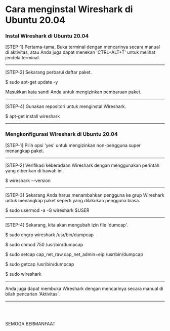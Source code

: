 # Cara menginstal Wireshark di Ubuntu 20.04
### Instal Wireshark di Ubuntu 20.04

<p>[STEP-1] Pertama-tama, Buka terminal dengan mencarinya secara manual di aktivitas, atau Anda juga dapat menekan 'CTRL+ALT+T' untuk melihat jendela terminal.</p><hr>
<p>[STEP-2] Sekarang perbarui daftar paket.</p>
<p>$ sudo apt-get update -y</p>
<p>Masukkan kata sandi Anda untuk mengizinkan pembaruan paket.</p><hr>
<p>[STEP-4] Gunakan repositori untuk menginstal Wireshark.</p>
<p>$ apt-get install wireshark</p><hr>
<h3>Mengkonfigurasi Wireshark di Ubuntu 20.04</h3>
<p>[STEP-1] Pilih opsi 'yes' untuk mengizinkan non-pengguna super menangkap paket.</p><hr>
<p>[STEP-2] Verifikasi keberadaan Wireshark dengan menggunakan perintah yang diberikan di bawah ini.</p>
<p>$ wireshark --version</p><hr>
<p>[STEP-3] Sekarang Anda harus menambahkan pengguna ke grup Wireshark untuk menangkap paket seperti yang dilakukan pengguna biasa.</p>
<p>$ sudo usermod -a -G wireshark $USER</p><hr>
<p>[STEP-4] Sekarang, kita akan mengubah izin file 'dumcap'.</p>
<p>$ sudo chgrp wireshark /usr/bin/dumpcap</p>
<p>$ sudo chmod 750 /usr/bin/dumpcap</p>
<p>$ sudo setcap cap_net_raw,cap_net_admin=eip /usr/bin/dumpcap</p>
<p>$ sudo getcap /usr/bin/dumpcap</p>
<p>$ sudo wireshark</p><hr>
<p>Anda juga dapat membuka Wireshark dengan mencarinya secara manual di bilah pencarian 'Aktivitas'.</p><hr>
<br>
<br>
<p>SEMOGA BERMANFAAT</p>







